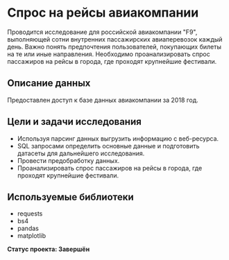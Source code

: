 # Спрос на рейсы авиакомпании

Проводится исследование для российской авиакомпании "F9", выполняющей сотни внутренних пассажирских авиаперевозок каждый день. Важно понять предпочтения пользователей, покупающих билеты на те или иные направления. Необходимо проанализировать спрос пассажиров на рейсы в города, где проходят крупнейшие фестивали.

## Описание данных
Предоставлен доступ к базе данных авиакомпании за 2018 год.

## Цели и задачи исследования

- Используя парсинг данных выгрузить информацию с веб-ресурса.
- SQL запросами определить основные данные и подготовить датасеты для дальнейшего исследования.
- Провести предобработку данных.
- Проанализировать спрос пассажиров на рейсы в города, где проходят крупнейшие фестивали.

## Используемые библиотеки

- requests
- bs4
- pandas
- matplotlib

**Статус проекта: Завершён**
